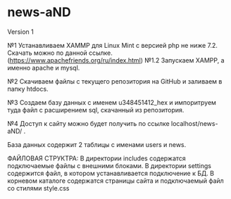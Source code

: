 # news-aND
Version 1

№1 Устанавливаем XAMMP для Linux Mint с версией php не ниже 7.2. Скачать можно по данной ссылке. (https://www.apachefriends.org/ru/index.html)
№1.2 Запускаем XAMPP, а именно apache и mysql.

№2 Скачиваем файлы с текущего репозитория на GitHub и заливаем в папку htdocs.

№3 Cоздаем базу данных с именем u348451412_hex и импоритруем туда файл с расширением sql, скачанный из репозитория.

№4  Доступ к сайту можно будет получить по ссылке localhost/news-aND/ . 

База данных содержит 2 таблицы с именами users и news. 

ФАЙЛОВАЯ СТРУКТРА:
В директории includes содержатся подключаемые файлы с внешними блоками.
В директории settings содержится файл, в котором устанавливается подключение к БД.
В корневом каталоге содержатся страницы сайта и подключаемый файл со стилями style.css
